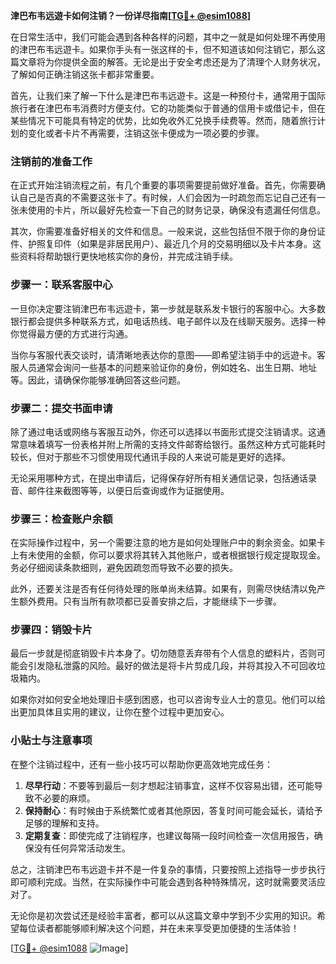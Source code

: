 **津巴布韦远遊卡如何注销？一份详尽指南[[TG💪+ @esim1088](https://t.me/s/esim1088)]**

在日常生活中，我们可能会遇到各种各样的问题，其中之一就是如何处理不再使用的津巴布韦远遊卡。如果你手头有一张这样的卡，但不知道该如何注销它，那么这篇文章将为你提供全面的解答。无论是出于安全考虑还是为了清理个人财务状况，了解如何正确注销这张卡都非常重要。

首先，让我们来了解一下什么是津巴布韦远遊卡。这是一种预付卡，通常用于国际旅行者在津巴布韦消费时方便支付。它的功能类似于普通的信用卡或借记卡，但在某些情况下可能具有特定的优势，比如免收外汇兑换手续费等。然而，随着旅行计划的变化或者卡片不再需要，注销这张卡便成为一项必要的步骤。

### 注销前的准备工作

在正式开始注销流程之前，有几个重要的事项需要提前做好准备。首先，你需要确认自己是否真的不需要这张卡了。有时候，人们会因为一时疏忽而忘记自己还有一张未使用的卡片，所以最好先检查一下自己的财务记录，确保没有遗漏任何信息。

其次，你需要准备好相关的文件和信息。一般来说，这些包括但不限于你的身份证件、护照复印件（如果是非居民用户）、最近几个月的交易明细以及卡片本身。这些资料将帮助银行更快地核实你的身份，并完成注销手续。

### 步骤一：联系客服中心

一旦你决定要注销津巴布韦远遊卡，第一步就是联系发卡银行的客服中心。大多数银行都会提供多种联系方式，如电话热线、电子邮件以及在线聊天服务。选择一种你觉得最方便的方式进行沟通。

当你与客服代表交谈时，请清晰地表达你的意图——即希望注销手中的远遊卡。客服人员通常会询问一些基本的问题来验证你的身份，例如姓名、出生日期、地址等。因此，请确保你能够准确回答这些问题。

### 步骤二：提交书面申请

除了通过电话或网络与客服互动外，你还可以选择以书面形式提交注销请求。这通常意味着填写一份表格并附上所需的支持文件邮寄给银行。虽然这种方式可能耗时较长，但对于那些不习惯使用现代通讯手段的人来说可能是更好的选择。

无论采用哪种方式，在提出申请后，记得保存好所有相关通信记录，包括通话录音、邮件往来截图等等，以便日后查询或作为证据使用。

### 步骤三：检查账户余额

在实际操作过程中，另一个需要注意的地方是如何处理账户中的剩余资金。如果卡上有未使用的金额，你可以要求将其转入其他账户，或者根据银行规定提取现金。务必仔细阅读条款细则，避免因疏忽而导致不必要的损失。

此外，还要关注是否有任何待处理的账单尚未结算。如果有，则需尽快结清以免产生额外费用。只有当所有款项都已妥善安排之后，才能继续下一步骤。

### 步骤四：销毁卡片

最后一步就是彻底销毁卡片本身了。切勿随意丢弃带有个人信息的塑料片，否则可能会引发隐私泄露的风险。最好的做法是将卡片剪成几段，并将其投入不可回收垃圾箱内。

如果你对如何安全地处理旧卡感到困惑，也可以咨询专业人士的意见。他们可以给出更加具体且实用的建议，让你在整个过程中更加安心。

### 小贴士与注意事项

在整个注销过程中，还有一些小技巧可以帮助你更高效地完成任务：

1. **尽早行动**：不要等到最后一刻才想起注销事宜，这样不仅容易出错，还可能导致不必要的麻烦。
2. **保持耐心**：有时候由于系统繁忙或者其他原因，答复时间可能会延长，请给予足够的理解和支持。
3. **定期复查**：即使完成了注销程序，也建议每隔一段时间检查一次信用报告，确保没有任何异常活动发生。

总之，注销津巴布韦远遊卡并不是一件复杂的事情，只要按照上述指导一步步执行即可顺利完成。当然，在实际操作中可能会遇到各种特殊情况，这时就需要灵活应对了。

无论你是初次尝试还是经验丰富者，都可以从这篇文章中学到不少实用的知识。希望每位读者都能够顺利解决这个问题，并在未来享受更加便捷的生活体验！

[[TG💪+ @esim1088](https://t.me/s/esim1088) ![Image](https://i.postimg.cc/4NQfJmqS/Snipaste-2025-05-13-00-14-12.png)]